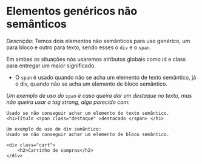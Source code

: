 # Elementos genéricos não semânticos

*Descrição:*  Temos dois elementos não semânticos para uso genérico, um para bloco e outro para texto, sendo esses o ``div`` e o ``span``.

Em ambas as situações nós usaremos atributos globais como id e class para entregar um maior significado.

- O ``span`` é usado quando não se acha um elemento de texto semântico, já o div, quando não se acha um elemento de bloco semântico.

*Um exemplo de uso do ``span`` é caso queira dar um destaque no texto, mas não queira usar a tag strong, algo parecido com:*

```
Usado se não conseguir achar um elemento de texto semântico.
<h1>Título <span class="destaque" >destacado </span> </h1>
```

```
Um exemplo do uso de div semântico:
Usado se não conseguir achar um elemento de bloco semântico.

<div class="cart">
    <h2>Carrinho de compras</h2>
</div>
```